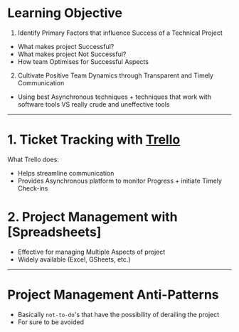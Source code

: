 # Learning Objective
1. Identify Primary Factors that influence Success of a Technical Project
* What makes project Successful?
* What makes project Not Successful?
* How team Optimises for Successful Aspects

2. Cultivate Positive Team Dynamics through Transparent and Timely Communication
* Using best Asynchronous techniques + techniques that work with software tools VS really crude and uneffective tools

---

# 1. Ticket Tracking with [Trello](https://www.trello.com/)
What Trello does:
* Helps streamline communication
* Provides Asynchronous platform to monitor Progress + initiate Timely Check-ins

# 2. Project Management with [Spreadsheets]
* Effective for managing Multiple Aspects of project
* Widely available (Excel, GSheets, etc.)

---

# Project Management Anti-Patterns
* Basically `not-to-do`'s that have the possibility of derailing the project
* For sure to be avoided